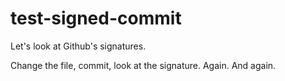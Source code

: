 # test-signed-commit
Let's look at Github's signatures.

Change the file, commit, look at the signature.
Again.
And again.

